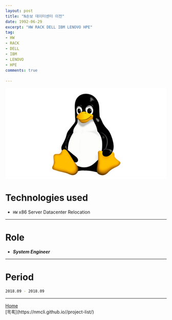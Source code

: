 ```yaml
---
layout: post
title: "N손보 데이터센터 이전"
date: 1992-06-29
excerpt: "HW RACK DELL IBM LENOVO HPE"
tag:
- HW
- RACK
- DELL
- IBM
- LENOVO
- HPE
comments: true

---
```


![Untitled](/assets/img/linux_logo.png)
# Technologies used
* `HW` x86 Server Datacenter Relocation

---

# Role
* ***System Engineer***

---

# Period
```bash
2018.09 - 2018.09
```
---

<div markdown="0"><a href="#" class="btn">Home</a></div>
[목록](https://nmcli.github.io//project-list/)

